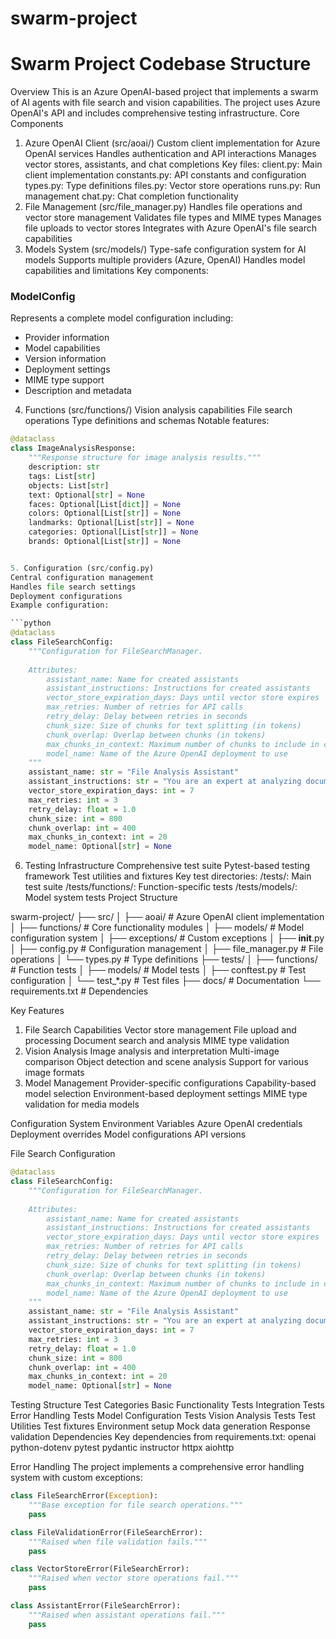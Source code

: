 # swarm-project

# Swarm Project Codebase Structure

Overview
This is an Azure OpenAI-based project that implements a swarm of AI agents with file search and vision capabilities. The project uses Azure OpenAI's API and includes comprehensive testing infrastructure.
Core Components
1. Azure OpenAI Client (src/aoai/)
Custom client implementation for Azure OpenAI services
Handles authentication and API interactions
Manages vector stores, assistants, and chat completions
Key files:
client.py: Main client implementation
constants.py: API constants and configuration
types.py: Type definitions
files.py: Vector store operations
runs.py: Run management
chat.py: Chat completion functionality
2. File Management (src/file_manager.py)
Handles file operations and vector store management
Validates file types and MIME types
Manages file uploads to vector stores
Integrates with Azure OpenAI's file search capabilities
3. Models System (src/models/)
Type-safe configuration system for AI models
Supports multiple providers (Azure, OpenAI)
Handles model capabilities and limitations
Key components:


### ModelConfig

Represents a complete model configuration including:

- Provider information
- Model capabilities
- Version information
- Deployment settings
- MIME type support
- Description and metadata

4. Functions (src/functions/)
Vision analysis capabilities
File search operations
Type definitions and schemas
Notable features:

```python
@dataclass
class ImageAnalysisResponse:
    """Response structure for image analysis results."""
    description: str
    tags: List[str]
    objects: List[str]
    text: Optional[str] = None
    faces: Optional[List[dict]] = None
    colors: Optional[List[str]] = None
    landmarks: Optional[List[str]] = None
    categories: Optional[List[str]] = None
    brands: Optional[List[str]] = None


5. Configuration (src/config.py)
Central configuration management
Handles file search settings
Deployment configurations
Example configuration:

```python
@dataclass
class FileSearchConfig:
    """Configuration for FileSearchManager.
    
    Attributes:
        assistant_name: Name for created assistants
        assistant_instructions: Instructions for created assistants
        vector_store_expiration_days: Days until vector store expires
        max_retries: Number of retries for API calls
        retry_delay: Delay between retries in seconds
        chunk_size: Size of chunks for text splitting (in tokens)
        chunk_overlap: Overlap between chunks (in tokens)
        max_chunks_in_context: Maximum number of chunks to include in context
        model_name: Name of the Azure OpenAI deployment to use
    """
    assistant_name: str = "File Analysis Assistant"
    assistant_instructions: str = "You are an expert at analyzing documents and answering questions about them."
    vector_store_expiration_days: int = 7
    max_retries: int = 3
    retry_delay: float = 1.0
    chunk_size: int = 800
    chunk_overlap: int = 400
    max_chunks_in_context: int = 20
    model_name: Optional[str] = None
```

6. Testing Infrastructure
Comprehensive test suite
Pytest-based testing framework
Test utilities and fixtures
Key test directories:
/tests/: Main test suite
/tests/functions/: Function-specific tests
/tests/models/: Model system tests
Project Structure

swarm-project/
├── src/
│   ├── aoai/               # Azure OpenAI client implementation
│   ├── functions/          # Core functionality modules
│   ├── models/            # Model configuration system
│   ├── exceptions/        # Custom exceptions
│   ├── __init__.py
│   ├── config.py          # Configuration management
│   ├── file_manager.py    # File operations
│   └── types.py           # Type definitions
├── tests/
│   ├── functions/         # Function tests
│   ├── models/           # Model tests
│   ├── conftest.py       # Test configuration
│   └── test_*.py         # Test files
├── docs/                 # Documentation
└── requirements.txt      # Dependencies

Key Features
1. File Search Capabilities
Vector store management
File upload and processing
Document search and analysis
MIME type validation
2. Vision Analysis
Image analysis and interpretation
Multi-image comparison
Object detection and scene analysis
Support for various image formats
3. Model Management
Provider-specific configurations
Capability-based model selection
Environment-based deployment settings
MIME type validation for media models

Configuration System
Environment Variables
Azure OpenAI credentials
Deployment overrides
Model configurations
API versions

File Search Configuration

```python
@dataclass
class FileSearchConfig:
    """Configuration for FileSearchManager.
    
    Attributes:
        assistant_name: Name for created assistants
        assistant_instructions: Instructions for created assistants
        vector_store_expiration_days: Days until vector store expires
        max_retries: Number of retries for API calls
        retry_delay: Delay between retries in seconds
        chunk_size: Size of chunks for text splitting (in tokens)
        chunk_overlap: Overlap between chunks (in tokens)
        max_chunks_in_context: Maximum number of chunks to include in context
        model_name: Name of the Azure OpenAI deployment to use
    """
    assistant_name: str = "File Analysis Assistant"
    assistant_instructions: str = "You are an expert at analyzing documents and answering questions about them."
    vector_store_expiration_days: int = 7
    max_retries: int = 3
    retry_delay: float = 1.0
    chunk_size: int = 800
    chunk_overlap: int = 400
    max_chunks_in_context: int = 20
    model_name: Optional[str] = None
```

Testing Structure
Test Categories
Basic Functionality Tests
Integration Tests
Error Handling Tests
Model Configuration Tests
Vision Analysis Tests
Test Utilities
Test fixtures
Environment setup
Mock data generation
Response validation
Dependencies
Key dependencies from requirements.txt:
openai
python-dotenv
pytest
pydantic
instructor
httpx
aiohttp

Error Handling
The project implements a comprehensive error handling system with custom exceptions:

```python
class FileSearchError(Exception):
    """Base exception for file search operations."""
    pass

class FileValidationError(FileSearchError):
    """Raised when file validation fails."""
    pass

class VectorStoreError(FileSearchError):
    """Raised when vector store operations fail."""
    pass

class AssistantError(FileSearchError):
    """Raised when assistant operations fail."""
    pass
```
